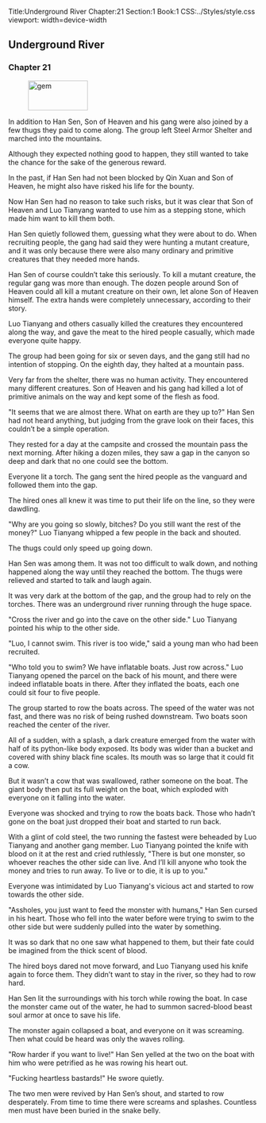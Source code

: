 Title:Underground River 
Chapter:21 
Section:1 
Book:1 
CSS:../Styles/style.css 
viewport: width=device-width
  
## Underground River
### Chapter 21
  
<figure>
	<img src="../Images/gem.gif" alt="gem" id="gem" width="120" height="60" />
</figure>
  

  
In addition to Han Sen, Son of Heaven and his gang were also joined by a few thugs they paid to come along. The group left Steel Armor Shelter and marched into the mountains.

Although they expected nothing good to happen, they still wanted to take the chance for the sake of the generous reward.

In the past, if Han Sen had not been blocked by Qin Xuan and Son of Heaven, he might also have risked his life for the bounty.

Now Han Sen had no reason to take such risks, but it was clear that Son of Heaven and Luo Tianyang wanted to use him as a stepping stone, which made him want to kill them both.

Han Sen quietly followed them, guessing what they were about to do. When recruiting people, the gang had said they were hunting a mutant creature, and it was only because there were also many ordinary and primitive creatures that they needed more hands.

Han Sen of course couldn’t take this seriously. To kill a mutant creature, the regular gang was more than enough. The dozen people around Son of Heaven could all kill a mutant creature on their own, let alone Son of Heaven himself. The extra hands were completely unnecessary, according to their story.

Luo Tianyang and others casually killed the creatures they encountered along the way, and gave the meat to the hired people casually, which made everyone quite happy.

The group had been going for six or seven days, and the gang still had no intention of stopping. On the eighth day, they halted at a mountain pass.

Very far from the shelter, there was no human activity. They encountered many different creatures. Son of Heaven and his gang had killed a lot of primitive animals on the way and kept some of the flesh as food.

"It seems that we are almost there. What on earth are they up to?" Han Sen had not heard anything, but judging from the grave look on their faces, this couldn’t be a simple operation.

They rested for a day at the campsite and crossed the mountain pass the next morning. After hiking a dozen miles, they saw a gap in the canyon so deep and dark that no one could see the bottom.

Everyone lit a torch. The gang sent the hired people as the vanguard and followed them into the gap.

The hired ones all knew it was time to put their life on the line, so they were dawdling.

"Why are you going so slowly, bitches? Do you still want the rest of the money?" Luo Tianyang whipped a few people in the back and shouted.

The thugs could only speed up going down.

Han Sen was among them. It was not too difficult to walk down, and nothing happened along the way until they reached the bottom. The thugs were relieved and started to talk and laugh again.

It was very dark at the bottom of the gap, and the group had to rely on the torches. There was an underground river running through the huge space.

"Cross the river and go into the cave on the other side." Luo Tianyang pointed his whip to the other side.

"Luo, I cannot swim. This river is too wide," said a young man who had been recruited.

"Who told you to swim? We have inflatable boats. Just row across." Luo Tianyang opened the parcel on the back of his mount, and there were indeed inflatable boats in there. After they inflated the boats, each one could sit four to five people.

The group started to row the boats across. The speed of the water was not fast, and there was no risk of being rushed downstream. Two boats soon reached the center of the river.

All of a sudden, with a splash, a dark creature emerged from the water with half of its python-like body exposed. Its body was wider than a bucket and covered with shiny black fine scales. Its mouth was so large that it could fit a cow.

But it wasn’t a cow that was swallowed, rather someone on the boat. The giant body then put its full weight on the boat, which exploded with everyone on it falling into the water.

Everyone was shocked and trying to row the boats back. Those who hadn’t gone on the boat just dropped their boat and started to run back.

With a glint of cold steel, the two running the fastest were beheaded by Luo Tianyang and another gang member. Luo Tianyang pointed the knife with blood on it at the rest and cried ruthlessly, "There is but one monster, so whoever reaches the other side can live. And I’ll kill anyone who took the money and tries to run away. To live or to die, it is up to you."

Everyone was intimidated by Luo Tianyang's vicious act and started to row towards the other side.

"Assholes, you just want to feed the monster with humans," Han Sen cursed in his heart. Those who fell into the water before were trying to swim to the other side but were suddenly pulled into the water by something.

It was so dark that no one saw what happened to them, but their fate could be imagined from the thick scent of blood.

The hired boys dared not move forward, and Luo Tianyang used his knife again to force them. They didn’t want to stay in the river, so they had to row hard.

Han Sen lit the surroundings with his torch while rowing the boat. In case the monster came out of the water, he had to summon sacred-blood beast soul armor at once to save his life.

The monster again collapsed a boat, and everyone on it was screaming. Then what could be heard was only the waves rolling.

"Row harder if you want to live!" Han Sen yelled at the two on the boat with him who were petrified as he was rowing his heart out.

"Fucking heartless bastards!" He swore quietly.

The two men were revived by Han Sen’s shout, and started to row desperately. From time to time there were screams and splashes. Countless men must have been buried in the snake belly.